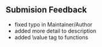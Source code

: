 
## Submision Feedback

* fixed typo in Maintainer/Author
* added more detail to description
* added \value tag to functions
